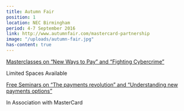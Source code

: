 ```yaml
---
title: Autumn Fair
position: 1
location: NEC Birmingham
period: 4-7 September 2016
link: http://www.autumnfair.com/mastercard-partnership
image: "/uploads/autumn-fair.jpg"
has-content: true
---
```


[Masterclasses on “New Ways to Pay” and “Fighting Cybercrime”](http://www.autumnfair.com/Content/Mastercard-Masterclasses)

Limited Spaces Available

[Free Seminars on “The payments revolution” and “Understanding new payments options”](http://www.autumnfair.com/Content/Mastercard-Seminars)

In Association with MasterCard